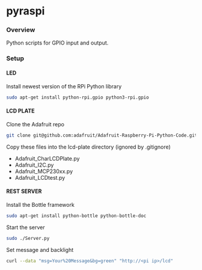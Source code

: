 pyraspi
=======

### Overview

Python scripts for GPIO input and output. 

### Setup

#### LED

Install newest version of the RPi Python library 
```bash
sudo apt-get install python-rpi.gpio python3-rpi.gpio
```

#### LCD PLATE

Clone the Adafruit repo
```bash
git clone git@github.com:adafruit/Adafruit-Raspberry-Pi-Python-Code.git
```

Copy these files into the lcd-plate directory (ignored by .gitignore)
- Adafruit_CharLCDPlate.py
- Adafruit_I2C.py
- Adafruit_MCP230xx.py
- Adafruit_LCDtest.py

#### REST SERVER

Install the Bottle framework

```bash
sudo apt-get install python-bottle python-bottle-doc
```

Start the server 
```bash
sudo ./Server.py
```

Set message and backlight
```bash
curl --data "msg=Your%20Message&bg=green" "http://<pi ip>/lcd"
```


